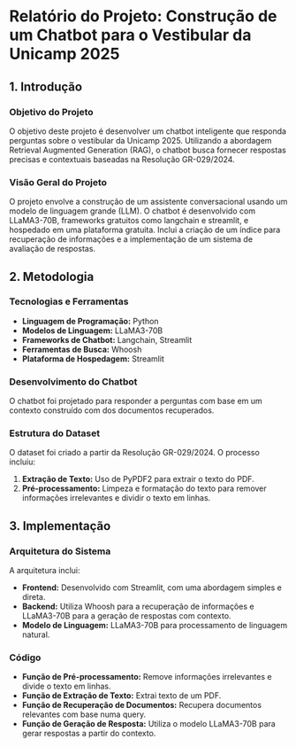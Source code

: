 # Relatório do Projeto: Construção de um Chatbot para o Vestibular da Unicamp 2025

## 1. Introdução

### Objetivo do Projeto
O objetivo deste projeto é desenvolver um chatbot inteligente que responda perguntas sobre o vestibular da Unicamp 2025. Utilizando a abordagem Retrieval Augmented Generation (RAG), o chatbot busca fornecer respostas precisas e contextuais baseadas na Resolução GR-029/2024.

### Visão Geral do Projeto
O projeto envolve a construção de um assistente conversacional usando um modelo de linguagem grande (LLM). O chatbot é desenvolvido com LLaMA3-70B, frameworks gratuitos como langchain e streamlit, e hospedado em uma plataforma gratuita. Inclui a criação de um índice para recuperação de informações e a implementação de um sistema de avaliação de respostas.

## 2. Metodologia

### Tecnologias e Ferramentas
- **Linguagem de Programação:** Python
- **Modelos de Linguagem:** LLaMA3-70B
- **Frameworks de Chatbot:** Langchain, Streamlit
- **Ferramentas de Busca:** Whoosh
- **Plataforma de Hospedagem:** Streamlit

### Desenvolvimento do Chatbot

O chatbot foi projetado para responder a perguntas com base em um contexto construído com dos documentos recuperados.

### Estrutura do Dataset
O dataset foi criado a partir da Resolução GR-029/2024. O processo incluiu:
1. **Extração de Texto:** Uso de PyPDF2 para extrair o texto do PDF.
2. **Pré-processamento:** Limpeza e formatação do texto para remover informações irrelevantes e dividir o texto em linhas.

## 3. Implementação

### Arquitetura do Sistema
A arquitetura inclui:
- **Frontend:** Desenvolvido com Streamlit, com uma abordagem simples e direta.
- **Backend:** Utiliza Whoosh para a recuperação de informações e LLaMA3-70B para a geração de respostas com contexto.
- **Modelo de Linguagem:** LLaMA3-70B para processamento de linguagem natural.

### Código

- **Função de Pré-processamento:** Remove informações irrelevantes e divide o texto em linhas.
- **Função de Extração de Texto:** Extrai texto de um PDF.
- **Função de Recuperação de Documentos:** Recupera documentos relevantes com base numa query.
- **Função de Geração de Resposta:** Utiliza o modelo LLaMA3-70B para gerar respostas a partir do contexto.
